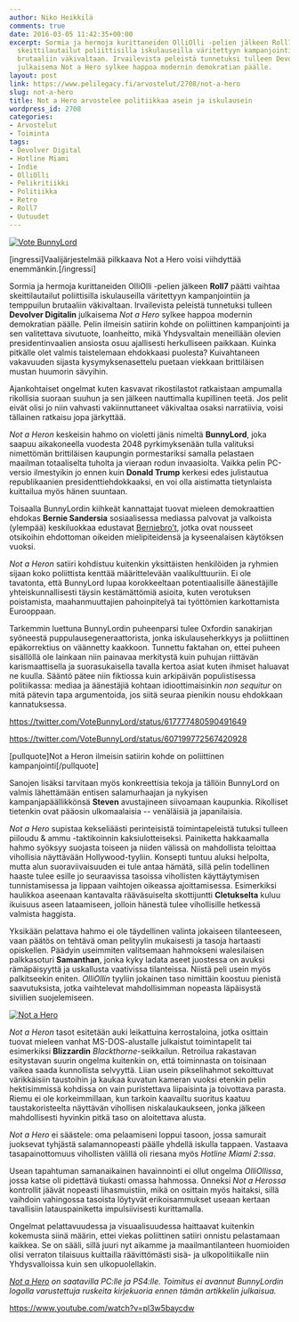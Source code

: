 ```yaml
---
author: Niko Heikkilä
comments: true
date: 2016-03-05 11:42:35+00:00
excerpt: Sormia ja hermoja kurittaneiden OlliOlli -pelien jälkeen Roll7 päätti vaihtaa
  skeittilautailut poliittisilla iskulauseilla väritettyyn kampanjointiin ja temppuilun
  brutaaliin väkivaltaan. Irvailevista peleistä tunnetuksi tulleen Devolver Digitalin
  julkaisema Not a Hero sylkee happoa modernin demokratian päälle.
layout: post
link: https://www.pelilegacy.fi/arvostelut/2708/not-a-hero
slug: not-a-hero
title: Not a Hero arvostelee politiikkaa asein ja iskulausein
wordpress_id: 2708
categories:
- Arvostelut
- Toiminta
tags:
- Devolver Digital
- Hotline Miami
- Indie
- OlliOlli
- Pelikritiikki
- Politiikka
- Retro
- Roll7
- Uutuudet
---
```




[![Vote BunnyLord](https://www.pelilegacy.fi/wp-content/uploads/2016/03/bunnylord.jpg)](https://www.pelilegacy.fi/wp-content/uploads/2016/03/bunnylord.jpg)

[ingressi]Vaalijärjestelmää pilkkaava Not a Hero voisi viihdyttää enemmänkin.[/ingressi]

Sormia ja hermoja kurittaneiden OlliOlli -pelien jälkeen **Roll7** päätti vaihtaa skeittilautailut poliittisilla iskulauseilla väritettyyn kampanjointiin ja temppuilun brutaaliin väkivaltaan. Irvailevista peleistä tunnetuksi tulleen **Devolver Digitalin** julkaisema _Not a Hero_ sylkee happoa modernin demokratian päälle. Pelin ilmeisin satiirin kohde on poliittinen kampanjointi ja sen valitettava sivutuote, loanheitto, mikä Yhdysvaltain meneillään olevien presidentinvaalien ansiosta osuu ajallisesti herkulliseen paikkaan. Kuinka pitkälle olet valmis taistelemaan ehdokkaasi puolesta? Kuivahtaneen vakavuuden sijasta kysymyksenasettelu puetaan viekkaan brittiläisen mustan huumorin sävyihin.

Ajankohtaiset ongelmat kuten kasvavat rikostilastot ratkaistaan ampumalla rikollisia suoraan suuhun ja sen jälkeen nauttimalla kupillinen teetä. Jos pelit eivät olisi jo niin vahvasti vakiinnuttaneet väkivaltaa osaksi narratiivia, voisi tällainen ratkaisu jopa järkyttää.

_Not a Heron_ keskeisin hahmo on violetti jänis nimeltä **BunnyLord**, joka saapuu aikakoneella vuodesta 2048 pyrkimyksenään tulla valituksi nimettömän brittiläisen kaupungin pormestariksi samalla pelastaen maailman totaaliselta tuholta ja vieraan rodun invaasiolta. Vaikka pelin PC-versio ilmestyikin jo ennen kuin **Donald Trump** kerkesi edes julistautua republikaanien presidenttiehdokkaaksi, en voi olla aistimatta tietynlaista kuittailua myös hänen suuntaan.

Toisaalla BunnyLordin kiihkeät kannattajat tuovat mieleen demokraattien ehdokas **Bernie Sandersia** sosiaalisessa mediassa palvovat ja valkoista (ylempää) keskiluokkaa edustavat [Berniebro’t](http://www.theatlantic.com/politics/archive/2015/10/here-comes-the-berniebro-bernie-sanders/411070/), jotka ovat nousseet otsikoihin ehdottoman oikeiden mielipiteidensä ja kyseenalaisen käytöksen vuoksi.

_Not a Heron_ satiiri kohdistuu kuitenkin yksittäisten henkilöiden ja ryhmien sijaan koko poliittista kenttää määrittelevään vaalikulttuuriin. Ei ole tavatonta, että BunnyLord lupaa korokkeeltaan potentiaalisille äänestäjille yhteiskunnallisesti täysin kestämättömiä asioita, kuten verotuksen poistamista, maahanmuuttajien pahoinpitelyä tai työttömien karkottamista Eurooppaan.

Tarkemmin luettuna BunnyLordin puheenparsi tulee Oxfordin sanakirjan syöneestä puppulausegeneraattorista, jonka iskulauseherkkyys ja poliittinen epäkorrektius on väännetty kaakkoon. Tunnettu faktahan on, ettei puheen sisällöllä ole lainkaan niin painavaa merkitystä kuin puhujan riittävän karismaattisella ja suorasukaisella tavalla kertoa asiat kuten ihmiset haluavat ne kuulla. Sääntö pätee niin fiktiossa kuin arkipäivän populistisessa politiikassa: mediaa ja äänestäjiä kohtaan idioottimaisinkin _non sequitur_ on mitä pätevin tapa argumentoida, jos siitä seuraa pienikin nousu ehdokkaan kannatuksessa.

https://twitter.com/VoteBunnyLord/status/617777480590491649

https://twitter.com/VoteBunnyLord/status/607199772567420928

[pullquote]Not a Heron ilmeisin satiirin kohde on poliittinen kampanjointi[/pullquote]

Sanojen lisäksi tarvitaan myös konkreettisia tekoja ja tällöin BunnyLord on valmis lähettämään entisen salamurhaajan ja nykyisen kampanjapäällikkönsä **Steven** avustajineen siivoamaan kaupunkia. Rikolliset tietenkin ovat pääosin ulkomaalaisia -- venäläisiä ja japanilaisia.

_Not a Hero_ supistaa kekseliäästi perinteisistä toimintapeleistä tutuksi tulleen piiloudu & ammu -taktikoinnin kaksiulotteiseksi. Painiketta hakkaamalla hahmo syöksyy suojasta toiseen ja niiden välissä on mahdollista teloittaa vihollisia näyttävään Hollywood-tyyliin. Konsepti tuntuu aluksi helpolta, mutta alun suoraviivaisuuden ei tule antaa hämätä, sillä pelin todellinen haaste tulee esille jo seuraavissa tasoissa vihollisten käyttäytymisen tunnistamisessa ja lippaan vaihtojen oikeassa ajoittamisessa. Esimerkiksi haulikkoa aseenaan kantavalta rääväsuiselta skottijuntti **Cletukselta** kuluu ikuisuus aseen lataamiseen, jolloin hänestä tulee vihollisille hetkessä valmista haggista.

Yksikään pelattava hahmo ei ole täydellinen valinta jokaiseen tilanteeseen, vaan päätös on tehtävä oman pelityylin mukaisesti ja tasoja hartaasti opiskellen. Päädyin useimmiten valitsemaan hahmokseni walesilaisen palkkasoturi **Samanthan**, jonka kyky ladata aseet juostessa on avuksi rämäpäisyyttä ja uskallusta vaativissa tilanteissa. Niistä peli usein myös palkitseekin eniten. _OlliOllin_ tyyliin jokainen taso nimittäin koostuu pienistä saavutuksista, jotka vaihtelevat mahdollisimman nopeasta läpäisystä siviilien suojelemiseen.

[![Not a Hero](https://www.pelilegacy.fi/wp-content/uploads/2016/03/not-a-hero.jpg)](https://www.pelilegacy.fi/wp-content/uploads/2016/03/not-a-hero.jpg)

_Not a Heron_ tasot esitetään auki leikattuina kerrostaloina, jotka osittain tuovat mieleen vanhat MS-DOS-alustalle julkaistut toimintapelit tai esimerkiksi **Blizzardin** _Blackthorne_-seikkailun. Retroilua rakastavan esitystavan suurin ongelma kuitenkin on, että toiminnasta on toisinaan vaikea saada kunnollista selvyyttä. Liian usein pikselihahmot sekoittuvat värikkäisiin taustoihin ja kaukaa kuvatun kameran vuoksi etenkin pelin hektisimmissä kohdissa on vain puristettava liipaisinta ja toivottava parasta. Riemu ei ole korkeimmillaan, kun tarkoin kaavailtu suoritus kaatuu taustakoristeelta näyttävän vihollisen niskalaukaukseen, jonka jälkeen mahdollisesti hyvinkin pitkä taso on aloitettava alusta.

_Not a Hero_ ei säästele: oma pelaamiseni loppui tasoon, jossa samurait juoksevat tyhjästä salamannopeasti päälle yhdellä iskulla tappaen. Vastaava tasapainottomuus vihollisten välillä oli riesana myös _Hotline Miami 2:ssa_.

Usean tapahtuman samanaikainen havainnointi ei ollut ongelma _OlliOllissa_, jossa katse oli pidettävä tiukasti omassa hahmossa. Onneksi _Not a Herossa_ kontrollit jäävät nopeasti lihasmuistiin, mikä on osittain myös haitaksi, sillä vaihdoin vahingossa tasoista löytyvät erikoisammukset useaan kertaan tavallisiin latauspainiketta impulsiivisesti kurittamalla.

Ongelmat pelattavuudessa ja visuaalisuudessa haittaavat kuitenkin kokemusta siinä määrin, ettei viekas poliittinen satiiri onnistu pelastamaan kaikkea. Se on sääli, sillä juuri nyt aikamme ja maailmantilanteen huomioiden olisi verraton tilaisuus kuittailla räävittömästi sisä- ja ulkopolitiikalle niin Yhdysvalloissa kuin sen ulkopuolellakin.

_[Not a Hero](http://www.notahe.ro/) on saatavilla PC:lle ja PS4:lle. Toimitus ei avannut BunnyLordin logolla varustettuja ruskeita kirjekuoria ennen tämän artikkelin julkaisua._

https://www.youtube.com/watch?v=pl3w5baycdw
